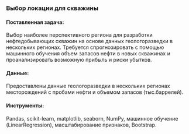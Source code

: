 ### Выбор локации для скважины

#### Поставленная задача:
Выбор наиболее перспективного региона для разработки нефтедобывающих скважин на основе данных геологоразведки в нескольких регионах. Требуется спрогнозировать с помощью машинного обучения объем запасов нефти в новых скважинах и проанализировать возможную прибыль и риски убытков. 

#### Данные:
Предоставлены данные геологоразведки в нескольких регионах месторождений с пробами нефти и объемом запасов (тыс.баррелей).

#### Инструменты:
Pandas, scikit-learn, matplotlib, seaborn, NumPy, машинное обучение (LinearRegression), масштабирование признаков, Bootstrap.
